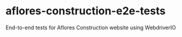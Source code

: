 # aflores-construction-e2e-tests
End-to-end tests for Aflores Construction website using WebdriverIO

